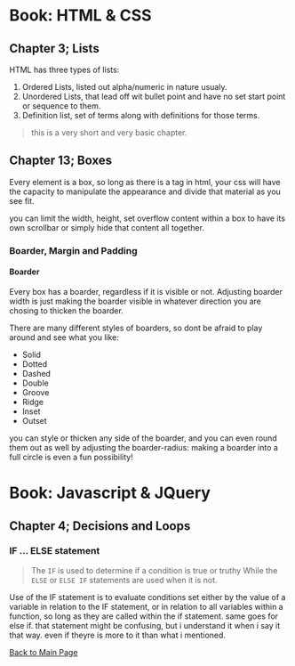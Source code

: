 # Book: HTML & CSS
## Chapter 3; Lists
HTML has three types of lists:
1. Ordered Lists, listed out alpha/numeric in nature usualy. 
1. Unordered Lists, that lead off wit bullet point and have no set start point or sequence to them.
1. Definition list, set of terms along with definitions for those terms.

> this is a very short and very basic chapter.
## Chapter 13; Boxes
Every element is a box, so long as there is a tag in html, your css will have the capacity to manipulate the appearance and divide that material as you see fit.  

you can limit the width, height, set overflow content within a box to have its own scrollbar or simply hide that content all together.  

### Boarder, Margin and Padding
#### Boarder
Every box has a boarder, regardless if it is visible or not. Adjusting boarder width is just making the boarder visible in whatever direction you are chosing to thicken the boarder.  

There are many different styles of boarders, so dont be afraid to play around and see what you like:
- Solid
- Dotted
- Dashed
- Double
- Groove
- Ridge
- Inset
- Outset

you can style or thicken any side of the boarder, and you can even round them out as well by adjusting the boarder-radius:  making a boarder into a full circle is even a fun possibility!
# Book: Javascript & JQuery
## Chapter 4; Decisions and Loops
### IF ... ELSE statement
> The `IF` is used to determine if a condition is true or truthy While the `ELSE` or `ELSE IF` statements are used when it is not.

Use of the IF statement is to evaluate conditions set either by the value of a variable in relation to the IF statement, or in relation to all variables within a function, so long as they are called within the if statement.  same goes for else if.  that statement might be confusing, but i understand it when i say it that way.  even if theyre is more to it than what i mentioned.


[Back to Main Page](../README.md)